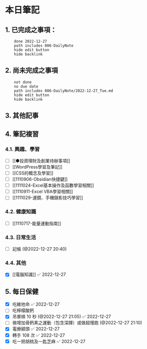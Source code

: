 # 本日筆記



## 1. 已完成之事項：
```tasks
	done 2022-12-27
	path includes 006-DailyNote
	hide edit button 
	hide backlink
```

## 2. 尚未完成之事項
```tasks
	not done
	no due date
	path includes 006-DailyNote/2022-12-27_Tue.md
	hide edit button 
	hide backlink
```

## 3. 其他記事

## 4. 筆記複習
### 4.1. 興趣、學習
- [ ] [[●投資理財及創業待辦事項]]
- [ ] [[WordPress學習及筆記]]
- [ ] [[CSS的概念及學習]]
- [ ] [[1110906-Obsidian快捷鍵]]
- [ ] [[1111024-Excel基本操作及函數學習相關]]
- [ ] [[1110911-Excel VBA學習相關]]
- [ ] [[1111029-運鏡、手機錄影技巧學習]]

### 4.2. 健康知識
- [ ] [[1110717-能量運動指南]]

### 4.3. 日常生活
- [ ] 記帳 (@2022-12-27 20:40)

### 4.4. 其他
- [x] [[電腦知識]] ✅ 2022-12-27

## 5. 每日保健
- [x] 吃維他命 ✅ 2022-12-27
- [ ] 吃檸檬酸鈣
- [x] 吊單槓 10 秒 (@2022-12-27 21:05) ✅ 2022-12-27
- [ ] 做增加骨鈣素之運動（包含深蹲）或做超慢跑 (@2022-12-27 21:10)
- [x] 電療額頭 ✅ 2022-12-27
- [x] 轉手 108 次 ✅ 2022-12-27
- [x] 吃一把胡桃及一匙芝麻 ✅ 2022-12-27